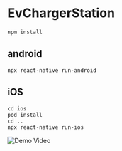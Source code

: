 # EvChargerStation
 
```
npm install
```

## android
```
npx react-native run-android
```

## iOS
```
cd ios
pod install
cd ..
npx react-native run-ios
```

![Demo Video](gifs/react-native-popover-view-smaller.gif)
